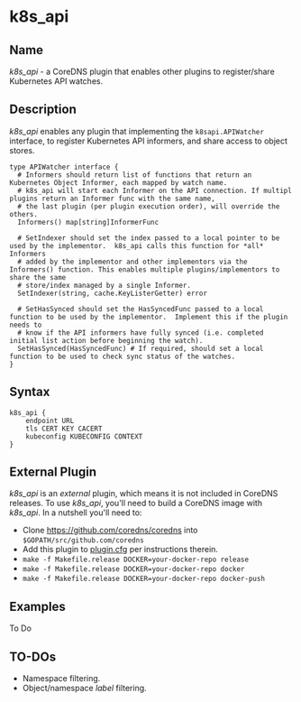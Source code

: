 # k8s_api

## Name

*k8s_api* - a CoreDNS plugin that enables other plugins to register/share Kubernetes API watches.

## Description

*k8s_api* enables any plugin that implementing the `k8sapi.APIWatcher` interface, to register Kubernetes API informers, and share access to object stores.

```
type APIWatcher interface {
  # Informers should return list of functions that return an Kubernetes Object Informer, each mapped by watch name. 
  # k8s_api will start each Informer on the API connection. If multipl plugins return an Informer func with the same name,
  # the last plugin (per plugin execution order), will override the others.
  Informers() map[string]InformerFunc 
  
  # SetIndexer should set the index passed to a local pointer to be used by the implementor.  k8s_api calls this function for *all* Informers 
  # added by the implementor and other implementors via the Informers() function. This enables multiple plugins/implementors to share the same
  # store/index managed by a single Informer.
  SetIndexer(string, cache.KeyListerGetter) error
  
  # SetHasSynced should set the HasSyncedFunc passed to a local function to be used by the implementor.  Implement this if the plugin needs to
  # know if the API informers have fully synced (i.e. completed initial list action before beginning the watch). 
  SetHasSynced(HasSyncedFunc) # If required, should set a local function to be used to check sync status of the watches.
}
```


## Syntax

```
k8s_api {
    endpoint URL
    tls CERT KEY CACERT
    kubeconfig KUBECONFIG CONTEXT
}

```


## External Plugin

*k8s_api* is an *external* plugin, which means it is not included in CoreDNS releases.  To use *k8s_api*, you'll need to build a CoreDNS image with *k8s_api*. In a nutshell you'll need to:
* Clone https://github.com/coredns/coredns into `$GOPATH/src/github.com/coredns`
* Add this plugin to [plugin.cfg](https://github.com/coredns/coredns/blob/master/plugin.cfg) per instructions therein.
* `make -f Makefile.release DOCKER=your-docker-repo release`
* `make -f Makefile.release DOCKER=your-docker-repo docker`
* `make -f Makefile.release DOCKER=your-docker-repo docker-push`

## Examples

To Do

## TO-DOs

* Namespace filtering.
* Object/namespace *label* filtering.
